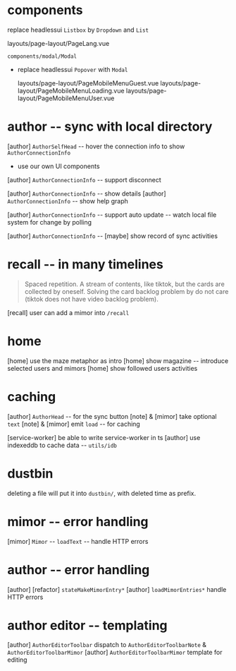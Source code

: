 # components

replace headlessui `Listbox` by `Dropdown` and `List`

layouts/page-layout/PageLang.vue

`components/modal/Modal`

- replace headlessui `Popover` with `Modal`

  layouts/page-layout/PageMobileMenuGuest.vue
  layouts/page-layout/PageMobileMenuLoading.vue
  layouts/page-layout/PageMobileMenuUser.vue

# author -- sync with local directory

[author] `AuthorSelfHead` -- hover the connection info to show `AuthorConnectionInfo`

- use our own UI components

[author] `AuthorConnectionInfo` -- support disconnect

[author] `AuthorConnectionInfo` -- show details
[author] `AuthorConnectionInfo` -- show help graph

[author] `AuthorConnectionInfo` -- support auto update -- watch local file system for change by polling

[author] `AuthorConnectionInfo` -- [maybe] show record of sync activities

# recall -- in many timelines

> Spaced repetition. A stream of contents, like tiktok, but the cards
> are collected by oneself. Solving the card backlog problem by do not
> care (tiktok does not have video backlog problem).

[recall] user can add a mimor into `/recall`

# home

[home] use the maze metaphor as intro
[home] show magazine -- introduce selected users and mimors
[home] show followed users activities

# caching

[author] `AuthorHead` -- for the sync button
[note] & [mimor] take optional `text`
[note] & [mimor] emit `load` -- for caching

[service-worker] be able to write service-worker in ts
[author] use indexeddb to cache data -- `utils/idb`

# dustbin

deleting a file will put it into `dustbin/`, with deleted time as prefix.

# mimor -- error handling

[mimor] `Mimor` -- `loadText` -- handle HTTP errors

# author -- error handling

[author] [refactor] `stateMakeMimorEntry*`
[author] `loadMimorEntries*` handle HTTP errors

# author editor -- templating

[author] `AuthorEditorToolbar` dispatch to `AuthorEditorToolbarNote` & `AuthorEditorToolbarMimor`
[author] `AuthorEditorToolbarMimor` template for editing
